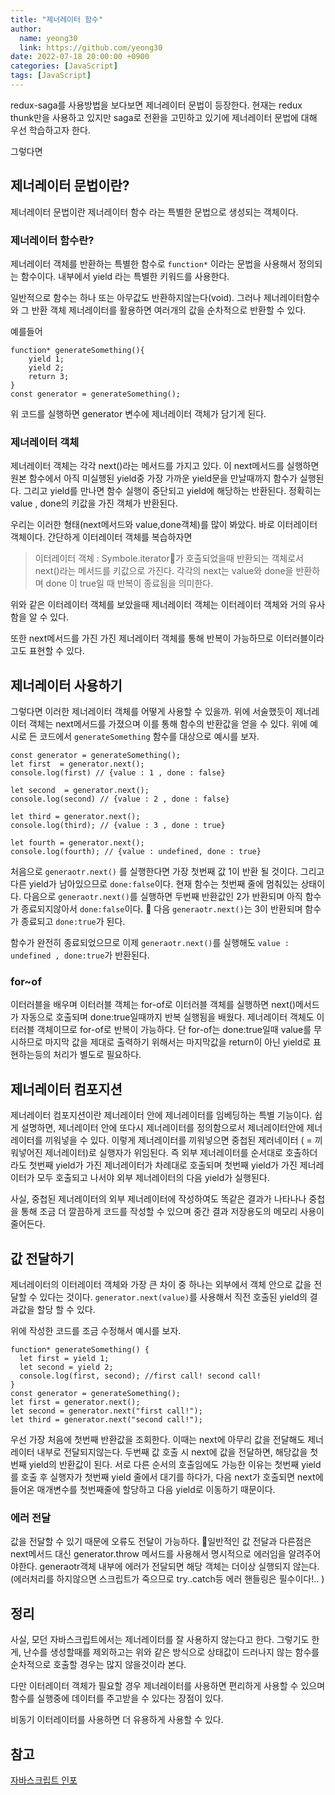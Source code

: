 ```yaml
---
title: "제너레이터 함수"
author:
  name: yeong30
  link: https://github.com/yeong30
date: 2022-07-18 20:00:00 +0900
categories: [JavaScript]
tags: [JavaScript]
---
```


redux-saga를 사용방법을 보다보면 제너레이터 문법이 등장한다.
현재는 redux thunk만을 사용하고 있지만 saga로 전환을 고민하고 있기에 제너레이터 문법에 대해 우선 학습하고자 한다.

그렇다면 
## 제너레이터 문법이란?
제너레이터 문법이란 제너레이터 함수 라는 특별한 문법으로 생성되는 객체이다. 
### 제너레이터 함수란? 
제너레이터 객체를 반환하는 특별한 함수로 <code>function*</code> 이라는 문법을 사용해서 정의되는 함수이다.
내부에서 yield 라는 특별한 키워드를 사용한다. 

일반적으로 함수는 하나 또는 아무값도 반환하지않는다(void).  그러나 제너레이터함수와 그 반환 객체 제너레이터를 활용하면 여러개의 값을 순차적으로 반환할 수 있다.

예를들어 
```
function* generateSomething(){
	yield 1;
	yield 2;
    return 3;
}
const generator = generateSomething();
```
위 코드를 실행하면 generator 변수에 제너레이터 객체가 담기게 된다. 
### 제너레이터  객체
제너레이터 객체는 각각 next()라는 메서드를 가지고 있다. 이 next메서드를 실행하면 원본 함수에서 아직 미실행된 yield중 가장 가까운 yield문을 만날때까지 함수가 실행된다. 그리고 yield를 만나면 함수 실행이 중단되고 yield에 해당하는 반환된다. 
정확히는 value , done의 키값을 가진 객체가 반환된다.

우리는 이러한 형태(next메서드와 value,done객체)를 많이 봐았다. 바로 이터레이터 객체이다. 
간단하게 이터레이터 객체를 복습하자면
> 이터레이터 객체
:  Symbole.iterator가 호출되었을때 반환되는 객체로서 next()라는 메서드를 키값으로 가진다. 각각의 next는 value와 done을 반환하며 done 이 true일 때 반복이 종료됨을 의미한다.

위와 같은 이터레이터 객체를 보았을때 제너레이터 객체는 이터레이터 객체와 거의 유사함을 알 수 있다. 

또한 next메서드를 가진 가진 제너레이터 객체를 통해 반복이 가능하므로 이터러블이라고도 표현할 수 있다.

## 제너레이터 사용하기 
그렇다면 이러한 제너레이터 객체를 어떻게 사용할 수 있을까. 
위에 서술했듯이 제너레이터 객체는 next메서드를 가졌으며 이를 통해 함수의 반환값을 얻을 수 있다. 
위에 예시로 든 코드에서 <code>generateSomething</code> 함수를 대상으로 예시를 보자.
```
const generator = generateSomething();
let first  = generator.next();
console.log(first) // {value : 1 , done : false}

let second  = generator.next();
console.log(second) // {value : 2 , done : false}

let third = generator.next();
console.log(third); // {value : 3 , done : true}

let fourth = generator.next();
console.log(fourth); // {value : undefined, done : true}

```

처음으로  <code>generaotr.next()</code> 를 실행한다면 가장 첫번째 값 1이 반환 될 것이다. 그리고 다른 yield가 남아있으므로  <code>done:false</code>이다.
현재 함수는 첫번째 줄에 멈춰있는 상태이다. 
다음으로  <code>generaotr.next()</code>를 실행하면 두번째 반환값인 2가 반환되며  아직 함수가 종료되지않아서 <code>done:false</code>이다. 
다음 <code>generaotr.next()</code>는 3이 반환되며 함수가 종료되고 <code>done:true</code>가 된다.

함수가 완전히 종료되었으므로 이제 <code>generaotr.next()</code>를 실행해도  <code>value : undefined , done:true</code>가 반환된다.

### for~of
이터러블을 배우며 이터러블 객체는 for-of로 이터러블 객체를 실행하면 next()메서드가 자동으로 호출되며 done:true일때까지 반복 실행됨을 배웠다.
제너레이터 객체도 이터러블 객체이므로 for-of로 반복이 가능하다. 
단 for-of는 done:true일때 value를 무시하므로 마지막 값을 제대로 출력하기 위해서는 마지막값을 return이 아닌 yield로 표현하는등의 처리가 별도로 필요하다.

## 제너레이터 컴포지션
제너레이터 컴포지션이란 제너레이터 안에 제너레이터를 임베딩하는 특별 기능이다.
쉽게 설명하면, 제너레이터 안에 또다시 제너레이터를 정의함으로서 제너레이터안에 제너레이터를 끼워넣을 수 있다. 이렇게 제너레이터를 끼워넣으면 중첩된 제러네이터 ( = 끼워넣어진 제너레이터)로 실행자가 위임된다. 즉 외부 제너레이터를 순서대로 호출하더라도 첫번째 yield가 가진 제너레이터가 차례대로 호출되며 첫번째 yield가 가진 제너레이터가 모두 호출되고 나서야 외부 제너레이터의 다음 yield가 실행된다. 

사실, 중첩된 제너레이터의 외부 제너레이터에 작성하여도 똑같은 결과가 나타나나 중첩을 통해 조금 더 깔끔하게 코드를 작성할 수 있으며 중간 결과 저장용도의 메모리 사용이 줄어든다. 

## 값 전달하기
제너레이터의 이터레이터 객체와 가장 큰 차이 중 하나는 외부에서 객체 안으로 값을 전달할 수 있다는 것이다.
<code>generator.next(value)</code>를 사용해서 직전 호출된 yield의 결과값을 할당 할 수 있다.

위에 작성한 코드를 조금 수정해서 예시를 보자.
```
function* generateSomething() {
  let first = yield 1;
  let second = yield 2;
  console.log(first, second); //first call! second call!
}
const generator = generateSomething();
let first = generator.next();
let second = generator.next("first call!");
let third = generator.next("second call!");
```

우선 가장 처음에 첫번째 반환값을 조회한다. 이때는 next에 아무리 값을 전달해도 제너레이터 내부로 전달되지않는다. 
두번째 값 호출 시 next에 값을 전달하면, 해당값을 첫번째 yield의 반환값이 된다. 
서로 다른 순서의 호출임에도 가능한 이유는 첫번째 yield 를 호출 후 실행자가 첫번째 yield 줄에서 대기를 하다가, 다음  next가 호출되면 next에 들어온 매개변수를 첫번째줄에 할당하고 다음 yield로 이동하기 때문이다. 
### 에러 전달
값을 전달할 수 있기 때문에 오류도 전달이 가능하다. 일반적인 값 전달과 다른점은 next메서드 대신 generator.throw 메서드를 사용해서 명시적으로 에러임을 알려주어야한다.
generaotr객체 내부에 에러가 전달되면 해당 객체는 더이상 실행되지 않는다.(에러처리를 하지않으면 스크립트가 죽으므로 try..catch등 에러 핸들링은 필수이다!.. )


## 정리
사실, 모던 자바스크립트에서는 제너레이터를 잘 사용하지 않는다고 한다. 그렇기도 한게, 난수를 생성할때를 제외하고는 위와 같은 방식으로 상태값이 드러나지 않는 함수를 순차적으로 호출할 경우는 많지 않을것이라 본다. 

다만 이터레이터 객체가 필요할 경우 제너레이터를 사용하면 편리하게 사용할 수 있으며 함수를 실행중에 데이터를 주고받을 수 있다는 장점이 있다.

비동기 이터레이터를 사용하면 더 유용하게 사용할 수 있다. 


참고
----- 
[자바스크립트 인포](https://ko.javascript.info/generators)   
